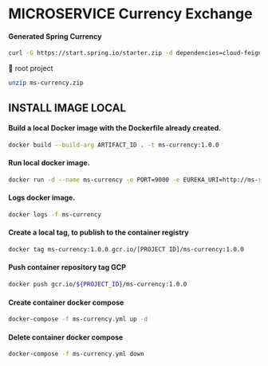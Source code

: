 # MICROSERVICE Currency Exchange

#### Generated Spring Currency

```bash
curl -G https://start.spring.io/starter.zip -d dependencies=cloud-feign,security,validation,devtools,lombok,actuator,prometheus,web,data-jpa,postgresql -d version=1.0.0 -d bootVersion=2.4.5.RELEASE -d javaVersion=11 -d language=java -d packaging=jar -d type=gradle-project -d groupId=org.hta -d packageName=org.hta -d artifactId=ms-currency -d name=ms-currency -d applicationName=Currency -o ms-currency.zip
```

:file_folder: root project

```bash
unzip ms-currency.zip
```

## INSTALL IMAGE LOCAL

#### Build a local Docker image with the Dockerfile already created.

```bash
docker build --build-arg ARTIFACT_ID . -t ms-currency:1.0.0
```

#### Run local docker image.

```bash
docker run -d --name ms-currency -e PORT=9000 -e EUREKA_URI=http://ms-registry:8761 -e MS_CONFIG_SERVER=http://ms-config-properties:8088 -p 9000:9000 --network=microservice ms-currency:1.0.0
```

#### Logs docker image.

```bash
docker logs -f ms-currency
```

#### Create a local tag, to publish to the container registry

```bash
docker tag ms-currency:1.0.0 gcr.io/[PROJECT ID]/ms-currency:1.0.0
```

#### Push container repository tag GCP

```bash
docker push gcr.io/${PROJECT_ID}/ms-currency:1.0.0
```

#### Create container docker compose

```bash
docker-compose -f ms-currency.yml up -d
```

#### Delete container docker compose

```bash
docker-compose -f ms-currency.yml down
```